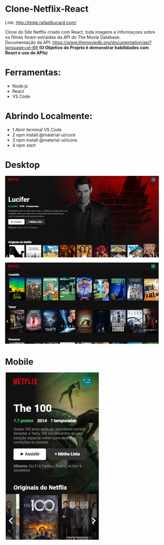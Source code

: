 # Clone-Netflix-React 

Link: http://teste.rafaelbucard.com/

 Clone do Site Netflix criado com React, toda imagens e informaçoes sobre os filmes foram extraidas da API do The Movie Database.  
Documentação da API:  https://www.themoviedb.org/documentation/api?language=pt-BR
 **(O Objetivo do Projeto é demonstrar habilidades com React e uso de APIs)**
# Ferramentas:
* Node.js
* React
* VS Code
# Abrindo Localmente:
* 1 Abrir terminal VS Code
* 2 npm install @material-ui/core
* 3 npm install @material-ui/icons
* 4 npm start 

# Desktop

![alt text](https://github.com/rafaelbucard/Clone-Netflix-React/blob/master/desktop.png)

![alt text](https://github.com/rafaelbucard/Clone-Netflix-React/blob/master/desktop2.png)

# Mobile

![alt text](https://github.com/rafaelbucard/Clone-Netflix-React/blob/master/mobile.png)
